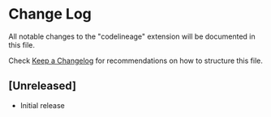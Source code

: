 # Change Log

All notable changes to the "codelineage" extension will be documented in this file.

Check [Keep a Changelog](http://keepachangelog.com/) for recommendations on how to structure this file.

## [Unreleased]

- Initial release